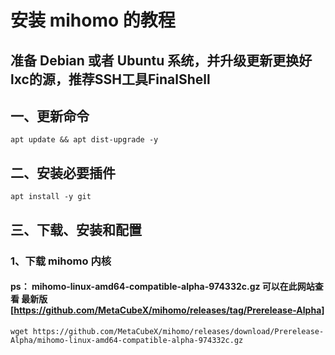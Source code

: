 # 安装 mihomo 的教程

准备 Debian 或者 Ubuntu 系统，并升级更新更换好lxc的源，推荐SSH工具FinalShell
---

## 一、更新命令
~~~
apt update && apt dist-upgrade -y
~~~

## 二、安装必要插件
~~~
apt install -y git
~~~

## 三、下载、安装和配置

### 1、下载 mihomo 内核
#### ps： mihomo-linux-amd64-compatible-alpha-974332c.gz 可以在此网站查看 最新版[https://github.com/MetaCubeX/mihomo/releases/tag/Prerelease-Alpha]
~~~
wget https://github.com/MetaCubeX/mihomo/releases/download/Prerelease-Alpha/mihomo-linux-amd64-compatible-alpha-974332c.gz
~~~


